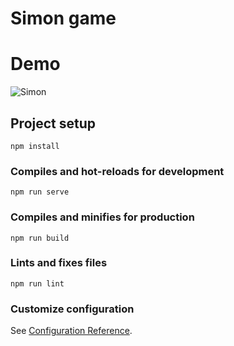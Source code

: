 # Simon game

# Demo
![Simon](https://user-images.githubusercontent.com/70070905/126495779-879d02fa-ba6b-493d-82d5-65e3677962e7.gif)


## Project setup
```
npm install
```

### Compiles and hot-reloads for development
```
npm run serve
```

### Compiles and minifies for production
```
npm run build
```

### Lints and fixes files
```
npm run lint
```

### Customize configuration
See [Configuration Reference](https://cli.vuejs.org/config/).
